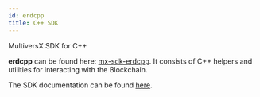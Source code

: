 ```yaml
---
id: erdcpp
title: C++ SDK
---
```


MultiversX SDK for C++

**erdcpp** can be found here: [mx-sdk-erdcpp](https://github.com/multiversx/mx-sdk-erdcpp).
It consists of C++ helpers and utilities for interacting with the Blockchain.

The SDK documentation can be found [here](https://github.com/multiversx/mx-sdk-erdcpp).
